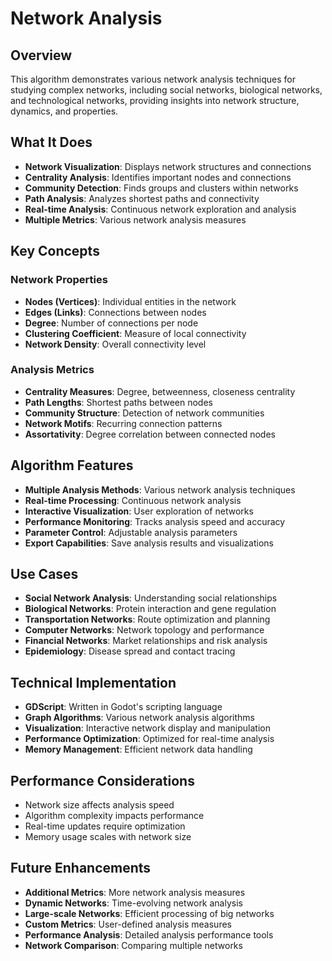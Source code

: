 # Network Analysis

## Overview
This algorithm demonstrates various network analysis techniques for studying complex networks, including social networks, biological networks, and technological networks, providing insights into network structure, dynamics, and properties.

## What It Does
- **Network Visualization**: Displays network structures and connections
- **Centrality Analysis**: Identifies important nodes and connections
- **Community Detection**: Finds groups and clusters within networks
- **Path Analysis**: Analyzes shortest paths and connectivity
- **Real-time Analysis**: Continuous network exploration and analysis
- **Multiple Metrics**: Various network analysis measures

## Key Concepts

### Network Properties
- **Nodes (Vertices)**: Individual entities in the network
- **Edges (Links)**: Connections between nodes
- **Degree**: Number of connections per node
- **Clustering Coefficient**: Measure of local connectivity
- **Network Density**: Overall connectivity level

### Analysis Metrics
- **Centrality Measures**: Degree, betweenness, closeness centrality
- **Path Lengths**: Shortest paths between nodes
- **Community Structure**: Detection of network communities
- **Network Motifs**: Recurring connection patterns
- **Assortativity**: Degree correlation between connected nodes

## Algorithm Features
- **Multiple Analysis Methods**: Various network analysis techniques
- **Real-time Processing**: Continuous network analysis
- **Interactive Visualization**: User exploration of networks
- **Performance Monitoring**: Tracks analysis speed and accuracy
- **Parameter Control**: Adjustable analysis parameters
- **Export Capabilities**: Save analysis results and visualizations

## Use Cases
- **Social Network Analysis**: Understanding social relationships
- **Biological Networks**: Protein interaction and gene regulation
- **Transportation Networks**: Route optimization and planning
- **Computer Networks**: Network topology and performance
- **Financial Networks**: Market relationships and risk analysis
- **Epidemiology**: Disease spread and contact tracing

## Technical Implementation
- **GDScript**: Written in Godot's scripting language
- **Graph Algorithms**: Various network analysis algorithms
- **Visualization**: Interactive network display and manipulation
- **Performance Optimization**: Optimized for real-time analysis
- **Memory Management**: Efficient network data handling

## Performance Considerations
- Network size affects analysis speed
- Algorithm complexity impacts performance
- Real-time updates require optimization
- Memory usage scales with network size

## Future Enhancements
- **Additional Metrics**: More network analysis measures
- **Dynamic Networks**: Time-evolving network analysis
- **Large-scale Networks**: Efficient processing of big networks
- **Custom Metrics**: User-defined analysis measures
- **Performance Analysis**: Detailed analysis performance tools
- **Network Comparison**: Comparing multiple networks
